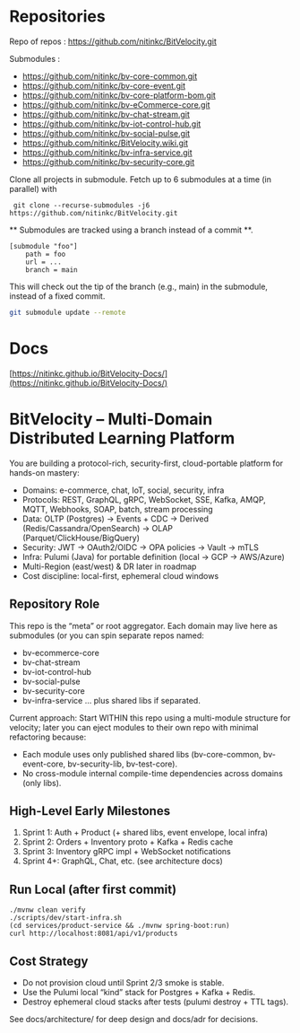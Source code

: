 # Repositories
Repo of repos : https://github.com/nitinkc/BitVelocity.git

Submodules :
- https://github.com/nitinkc/bv-core-common.git
- https://github.com/nitinkc/bv-core-event.git
- https://github.com/nitinkc/bv-core-platform-bom.git
- https://github.com/nitinkc/bv-eCommerce-core.git
- https://github.com/nitinkc/bv-chat-stream.git
- https://github.com/nitinkc/bv-iot-control-hub.git
- https://github.com/nitinkc/bv-social-pulse.git
- https://github.com/nitinkc/BitVelocity.wiki.git
- https://github.com/nitinkc/bv-infra-service.git
- https://github.com/nitinkc/bv-security-core.git

Clone all projects in submodule. Fetch up to 6 submodules at a time (in parallel) with 

```shell
 git clone --recurse-submodules -j6 https://github.com/nitinkc/BitVelocity.git
```

** Submodules are tracked using a branch instead of a commit **. 

```shell
[submodule "foo"]
    path = foo
    url = ...
    branch = main
```

This will check out the tip of the branch (e.g., main) in the submodule, instead of a fixed commit.

```sh
git submodule update --remote
```

# Docs 
[https://nitinkc.github.io/BitVelocity-Docs/](https://nitinkc.github.io/BitVelocity-Docs/)

# BitVelocity – Multi-Domain Distributed Learning Platform

You are building a protocol-rich, security-first, cloud-portable platform for hands-on mastery:
- Domains: e-commerce, chat, IoT, social, security, infra
- Protocols: REST, GraphQL, gRPC, WebSocket, SSE, Kafka, AMQP, MQTT, Webhooks, SOAP, batch, stream processing
- Data: OLTP (Postgres) → Events + CDC → Derived (Redis/Cassandra/OpenSearch) → OLAP (Parquet/ClickHouse/BigQuery)
- Security: JWT → OAuth2/OIDC → OPA policies → Vault → mTLS
- Infra: Pulumi (Java) for portable definition (local → GCP → AWS/Azure)
- Multi-Region (east/west) & DR later in roadmap
- Cost discipline: local-first, ephemeral cloud windows

## Repository Role
This repo is the “meta” or root aggregator. Each domain may live here as submodules (or you can spin separate repos named:
- bv-ecommerce-core
- bv-chat-stream
- bv-iot-control-hub
- bv-social-pulse
- bv-security-core
- bv-infra-service
… plus shared libs if separated.

Current approach: Start WITHIN this repo using a multi-module structure for velocity; later you can eject modules to their own repo with minimal refactoring because:
- Each module uses only published shared libs (bv-core-common, bv-event-core, bv-security-lib, bv-test-core).
- No cross-module internal compile-time dependencies across domains (only libs).

## High-Level Early Milestones
1. Sprint 1: Auth + Product (+ shared libs, event envelope, local infra)
2. Sprint 2: Orders + Inventory proto + Kafka + Redis cache
3. Sprint 3: Inventory gRPC impl + WebSocket notifications
4. Sprint 4+: GraphQL, Chat, etc. (see architecture docs)

## Run Local (after first commit)
```
./mvnw clean verify
./scripts/dev/start-infra.sh
(cd services/product-service && ./mvnw spring-boot:run)
curl http://localhost:8081/api/v1/products
```

## Cost Strategy
- Do not provision cloud until Sprint 2/3 smoke is stable.
- Use the Pulumi local “kind” stack for Postgres + Kafka + Redis.
- Destroy ephemeral cloud stacks after tests (pulumi destroy + TTL tags).

See docs/architecture/ for deep design and docs/adr for decisions.


